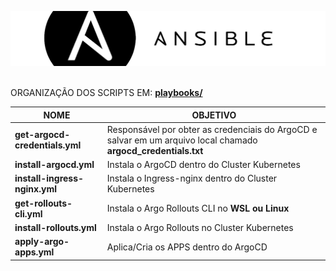 <img src="../images/banner-ansible.png"> <br><br>


ORGANIZAÇÃO DOS SCRIPTS EM: [**playbooks/**](./playbooks/)

NOME | OBJETIVO |
---| ---|
**get-argocd-credentials.yml** | Responsável por obter as credenciais do ArgoCD e salvar em um arquivo local chamado **argocd_credentials.txt**
**install-argocd.yml** | Instala o ArgoCD dentro do Cluster Kubernetes
**install-ingress-nginx.yml** | Instala o Ingress-nginx dentro do Cluster Kubernetes
**get-rollouts-cli.yml** | Instala o Argo Rollouts CLI no **WSL ou Linux**
**install-rollouts.yml** | Instala o Argo Rollouts no Cluster Kubernetes 
**apply-argo-apps.yml** | Aplica/Cria os APPS dentro do ArgoCD